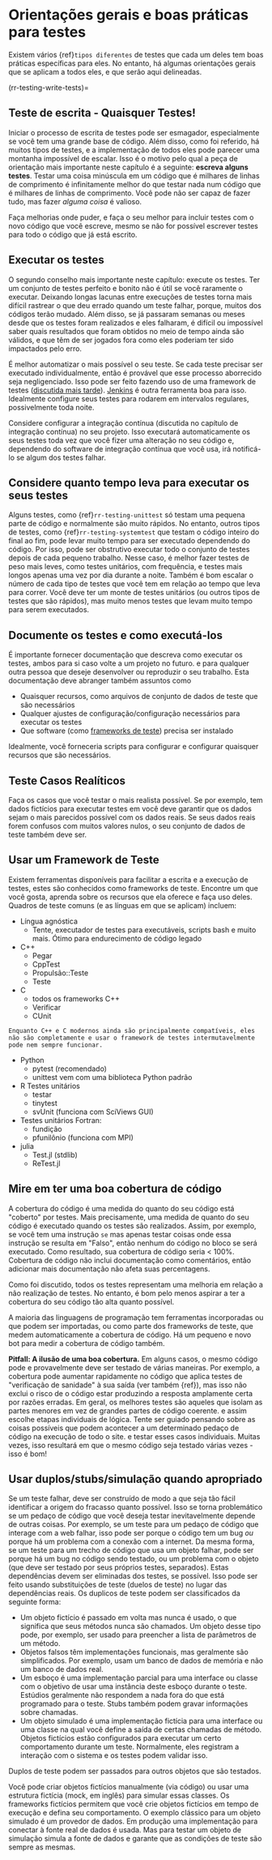 <a name="General_guidance_and_good_practice_for_testing"></a>

# Orientações gerais e boas práticas para testes

Existem vários {ref}`tipos diferentes`<rr-testing-types-of-testing> de testes que cada um deles tem boas práticas específicas para eles. No entanto, há algumas orientações gerais que se aplicam a todos eles, e que serão aqui delineadas.

(rr-testing-write-tests)=
## Teste de escrita - Quaisquer Testes!

Iniciar o processo de escrita de testes pode ser esmagador, especialmente se você tem uma grande base de código. Além disso, como foi referido, há muitos tipos de testes, e a implementação de todos eles pode parecer uma montanha impossível de escalar. Isso é o motivo pelo qual a peça de orientação mais importante neste capítulo é a seguinte: **escreva alguns testes**. Testar uma coisa minúscula em um código que é milhares de linhas de comprimento é infinitamente melhor do que testar nada num código que é milhares de linhas de comprimento. Você pode não ser capaz de fazer tudo, mas fazer *alguma coisa* é valioso.

Faça melhorias onde puder, e faça o seu melhor para incluir testes com o novo código que você escreve, mesmo se não for possível escrever testes para todo o código que já está escrito.

## Executar os testes

O segundo conselho mais importante neste capítulo: execute os testes. Ter um conjunto de testes perfeito e bonito não é útil se você raramente o executar. Deixando longas lacunas entre execuções de testes torna mais difícil rastrear o que deu errado quando um teste falhar, porque, muitos dos códigos terão mudado. Além disso, se já passaram semanas ou meses desde que os testes foram realizados e eles falharam, é difícil ou impossível saber quais resultados que foram obtidos no meio de tempo ainda são válidos, e que têm de ser jogados fora como eles poderiam ter sido impactados pelo erro.

É melhor automatizar o mais possível o seu teste. Se cada teste precisar ser executado individualmente, então é provável que esse processo aborrecido seja negligenciado. Isso pode ser feito fazendo uso de uma framework de testes ([discutida mais tarde](#use-a-testing-framework)). [Jenkins](https://jenkins.io) é outra ferramenta boa para isso. Idealmente configure seus testes para rodarem em intervalos regulares, possivelmente toda noite.

Considere configurar a integração contínua (discutida no capítulo de integração contínua) no seu projeto. Isso executará automaticamente os seus testes toda vez que você fizer uma alteração no seu código e, dependendo do software de integração contínua que você usa, irá notificá-lo se algum dos testes falhar.

## Considere quanto tempo leva para executar os seus testes

Alguns testes, como {ref}`rr-testing-unittest` só testam uma pequena parte de código e normalmente são muito rápidos. No entanto, outros tipos de testes, como {ref}`rr-testing-systemtest` que testam o código inteiro do final ao fim, pode levar muito tempo para ser executado dependendo do código. Por isso, pode ser obstrutivo executar todo o conjunto de testes depois de cada pequeno trabalho. Nesse caso, é melhor fazer testes de peso mais leves, como testes unitários, com frequência, e testes mais longos apenas uma vez por dia durante a noite. Também é bom escalar o número de cada tipo de testes que você tem em relação ao tempo que leva para correr. Você deve ter um monte de testes unitários (ou outros tipos de testes que são rápidos), mas muito menos testes que levam muito tempo para serem executados.

## Documente os testes e como executá-los

É importante fornecer documentação que descreva como executar os testes, ambos para si caso volte a um projeto no futuro. e para qualquer outra pessoa que deseje desenvolver ou reproduzir o seu trabalho. Esta documentação deve abranger também assuntos como

- Quaisquer recursos, como arquivos de conjunto de dados de teste que são necessários
- Qualquer ajustes de configuração/configuração necessários para executar os testes
- Que software (como [frameworks de teste](#use-a-testing-framework)) precisa ser instalado

Idealmente, você forneceria scripts para configurar e configurar quaisquer recursos que são necessários.

## Teste Casos Realíticos

Faça os casos que você testar o mais realista possível. Se por exemplo, tem dados fictícios para executar testes em você deve garantir que os dados sejam o mais parecidos possível com os dados reais. Se seus dados reais forem confusos com muitos valores nulos, o seu conjunto de dados de teste também deve ser.

## Usar um Framework de Teste

Existem ferramentas disponíveis para facilitar a escrita e a execução de testes, estes são conhecidos como frameworks de teste. Encontre um que você gosta, aprenda sobre os recursos que ela oferece e faça uso deles. Quadros de teste comuns (e as línguas em que se aplicam) incluem:

- Língua agnóstica
  - Tente, executador de testes para executáveis, scripts bash e muito mais. Ótimo para endurecimento de código legado
- C++
  - Pegar
  - CppTest
  - Propulsão::Teste
  - Teste
- C
  - todos os frameworks C++
  - Verificar
  - CUnit
```{note}
Enquanto C++ e C modernos ainda são principalmente compatíveis, eles não são completamente e usar o framework de testes intermutavelmente pode nem sempre funcionar.
```
- Python
  - pytest (recomendado)
  - unittest vem com uma biblioteca Python padrão
- R Testes unitários
  - testar
  - tinytest
  - svUnit (funciona com SciViews GUI)
- Testes unitários Fortran:
  - fundição
  - pfunilônio (funciona com MPI)
- julia
  - Test.jl (stdlib)
  - ReTest.jl

## Mire em ter uma boa cobertura de código

A cobertura do código é uma medida do quanto do seu código está "coberto" por testes. Mais precisamente, uma medida de quanto do seu código é executado quando os testes são realizados. Assim, por exemplo, se você tem uma instrução `se` mas apenas testar coisas onde essa instrução se resulta em "Falso", então nenhum do código no bloco se será executado. Como resultado, sua cobertura de código seria < 100%. Cobertura de código não inclui documentação como comentários, então adicionar mais documentação não afeta suas percentagens.

Como foi discutido, todos os testes representam uma melhoria em relação a não realização de testes. No entanto, é bom pelo menos aspirar a ter a cobertura do seu código tão alta quanto possível.

A maioria das linguagens de programação tem ferramentas incorporadas ou que podem ser importadas, ou como parte dos frameworks de teste, que medem automaticamente a cobertura de código. Há um pequeno e novo bot [](https://codecov.io/) para medir a cobertura de código também.

**Pitfall: A ilusão de uma boa cobertura.** Em alguns casos, o mesmo código pode e provavelmente deve ser testado de várias maneiras. Por exemplo, a cobertura pode aumentar rapidamente no código que aplica testes de "verificação de sanidade" à sua saída (ver também {ref}<rr-testing-challenges-difficult-quatify>), mas isso não exclui o risco de o código estar produzindo a resposta amplamente certa por razões erradas. Em geral, os melhores testes são aqueles que isolam as partes menores em vez de grandes partes de código coerente. e assim escolhe etapas individuais de lógica. Tente ser guiado pensando sobre as coisas possíveis que podem acontecer a um determinado pedaço de código na execução de todo o site. e testar esses casos individuais. Muitas vezes, isso resultará em que o mesmo código seja testado várias vezes - isso é bom!

## Usar duplos/stubs/simulação quando apropriado

Se um teste falhar, deve ser construído de modo a que seja tão fácil identificar a origem do fracasso quanto possível. Isso se torna problemático se um pedaço de código que você deseja testar inevitavelmente depende de outras coisas. Por exemplo, se um teste para um pedaço de código que interage com a web falhar, isso pode ser porque o código tem um bug *ou* porque há um problema com a conexão com a internet. Da mesma forma, se um teste para um trecho de código que usa um objeto falhar, pode ser porque há um bug no código sendo testado, ou um problema com o objeto (que deve ser testado por seus próprios testes, separados). Estas dependências devem ser eliminadas dos testes, se possível. Isso pode ser feito usando substituições de teste (duelos de teste) no lugar das dependências reais. Os duplicos de teste podem ser classificados da seguinte forma:

- Um objeto fictício é passado em volta mas nunca é usado, o que significa que seus métodos nunca são chamados. Um objeto desse tipo pode, por exemplo, ser usado para preencher a lista de parâmetros de um método.
- Objetos falsos têm implementações funcionais, mas geralmente são simplificados. Por exemplo, usam um banco de dados de memória e não um banco de dados real.
- Um esboço é uma implementação parcial para uma interface ou classe com o objetivo de usar uma instância deste esboço durante o teste. Estúdios geralmente não respondem a nada fora do que está programado para o teste. Stubs também podem gravar informações sobre chamadas.
- Um objeto simulado é uma implementação fictícia para uma interface ou uma classe na qual você define a saída de certas chamadas de método. Objetos fictícios estão configurados para executar um certo comportamento durante um teste. Normalmente, eles registram a interação com o sistema e os testes podem validar isso.

Duplos de teste podem ser passados para outros objetos que são testados.

Você pode criar objetos fictícios manualmente (via código) ou usar uma estrutura fictícia (mock, em inglês) para simular essas classes. Os frameworks fictícios permitem que você crie objetos fictícios em tempo de execução e defina seu comportamento. O exemplo clássico para um objeto simulado é um provedor de dados. Em produção uma implementação para conectar à fonte real de dados é usada. Mas para testar um objeto de simulação simula a fonte de dados e garante que as condições de teste são sempre as mesmas.
